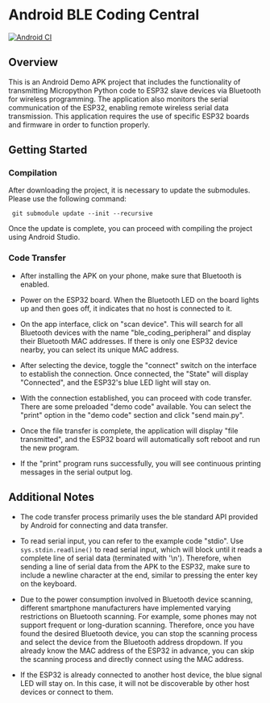 # Android BLE Coding Central

[![Android CI](https://github.com/nulllab-org/android_ble_coding_central/actions/workflows/android_ci.yml/badge.svg)](https://github.com/nulllab-org/android_ble_coding_central/actions/workflows/android_ci.yml)

## Overview

This is an Android Demo APK project that includes the functionality of transmitting Micropython Python code to ESP32 slave devices via Bluetooth for wireless programming. The application also monitors the serial communication of the ESP32, enabling remote wireless serial data transmission. This application requires the use of specific ESP32 boards and firmware in order to function properly.

## Getting Started

### Compilation

After downloading the project, it is necessary to update the submodules. Please use the following command:

```shell
 git submodule update --init --recursive
```

Once the update is complete, you can proceed with compiling the project using Android Studio.

### Code Transfer

- After installing the APK on your phone, make sure that Bluetooth is enabled.

- Power on the ESP32 board. When the Bluetooth LED on the board lights up and then goes off, it indicates that no host is connected to it.

- On the app interface, click on "scan device". This will search for all Bluetooth devices with the name "ble_coding_peripheral" and display their Bluetooth MAC addresses. If there is only one ESP32 device nearby, you can select its unique MAC address.

- After selecting the device, toggle the "connect" switch on the interface to establish the connection. Once connected, the "State" will display "Connected", and the ESP32's blue LED light will stay on.

- With the connection established, you can proceed with code transfer. There are some preloaded "demo code" available. You can select the "print" option in the "demo code" section and click "send main.py".

- Once the file transfer is complete, the application will display "file transmitted", and the ESP32 board will automatically soft reboot and run the new program.

- If the "print" program runs successfully, you will see continuous printing messages in the serial output log.

## Additional Notes

- The code transfer process primarily uses the ble standard API provided by Android for connecting and data transfer.

- To read serial input, you can refer to the example code "stdio". Use `sys.stdin.readline()` to read serial input, which will block until it reads a complete line of serial data (terminated with '\n'). Therefore, when sending a line of serial data from the APK to the ESP32, make sure to include a newline character at the end, similar to pressing the enter key on the keyboard.

- Due to the power consumption involved in Bluetooth device scanning, different smartphone manufacturers have implemented varying restrictions on Bluetooth scanning. For example, some phones may not support frequent or long-duration scanning. Therefore, once you have found the desired Bluetooth device, you can stop the scanning process and select the device from the Bluetooth address dropdown. If you already know the MAC address of the ESP32 in advance, you can skip the scanning process and directly connect using the MAC address.

- If the ESP32 is already connected to another host device, the blue signal LED will stay on. In this case, it will not be discoverable by other host devices or connect to them.
